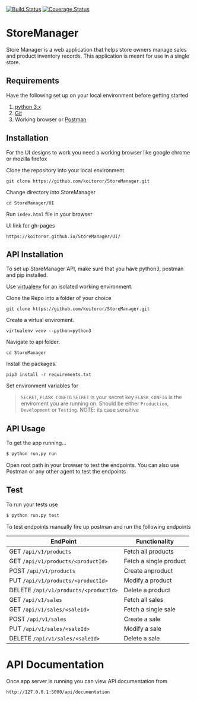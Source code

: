 [![Build Status](https://travis-ci.org/koitoror/StoreManager.svg?branch=ft-api-endpoints-v1-159065510)](https://travis-ci.org/koitoror/StoreManager)
[![Coverage Status](https://coveralls.io/repos/github/koitoror/StoreManager/badge.svg?branch=ft-api-endpoints-v1-159065510)](https://coveralls.io/github/koitoror/StoreManager?branch=ft-api-endpoints-v1-159065510)

# StoreManager
Store Manager is a web application that helps store owners manage sales and product inventory records. This application is meant for use in a single store.

## Requirements
Have the following set up on your local environment before getting started

1. [python 3.x](https://www.python.org/downloads/)
2. [Git](https://git-scm.com)
3. Working browser or [Postman](https://chrome.google.com/webstore/detail/postman/fhbjgbiflinjbdggehcddcbncdddomop?utm_source=chrome-app-launcher-info-dialog)

## Installation
For the UI designs to work you need a working browser like google chrome or mozilla firefox

Clone the repository into your local environment

```
git clone https://github.com/koitoror/StoreManager.git
```

Change directory into StoreManager
```
cd StoreManager/UI
```

Run `index.html` file in your browser

UI link for gh-pages

```
https://koitoror.github.io/StoreManager/UI/
```

## API Installation
To set up StoreManager API, make sure that you have python3, postman and pip installed.

Use [virtualenv](http://www.pythonforbeginners.com/basics/how-to-use-python-virtualenv) for an isolated working environment.

Clone the Repo into a folder of your choice
```
git clone https://github.com/koitoror/StoreManager.git
```

Create a virtual enviroment.
```
virtualenv venv --python=python3
```

Navigate to api folder.
```
cd StoreManager
```

Install the packages.
```
pip3 install -r requirements.txt
```

Set environment variables for 
>`SECRET`,
>`FLASK_CONFIG`
> `SECRET` is your secret key
> `FLASK_CONFIG` is the enviroment you are running on. Should be either `Production`, `Development` or `Testing`. NOTE: its case sensitive


## API Usage

To get the app running...

```bash
$ python run.py run
```

Open root path in your browser to test the endpoints. 
You can also use Postman or any other agent to test the endpoints

## Test

To run your tests use

```bash
$ python run.py test
```

To test endpoints manually fire up postman and run the following endpoints

**EndPoint** | **Functionality**
--- | ---
GET  `/api/v1/products` | Fetch all products
GET  `/api/v1/products/<productId>` | Fetch a single product 
POST  `/api/v1/products` | Create anproduct
PUT  `/api/v1/products/<productId>` | Modify a product
DELETE  `/api/v1/products/<productId>` | Delete a product
GET  `/api/v1/sales` | Fetch all sales
GET  `/api/v1/sales/<saleId>` | Fetch a single sale 
POST  `/api/v1/sales` | Create a sale
PUT  `/api/v1/sales/<saleId>` | Modify a sale
DELETE  `/api/v1/sales/<saleId>` | Delete a sale


# API Documentation
Once app server is running you can view API documentation from
```
http://127.0.0.1:5000/api/documentation
```